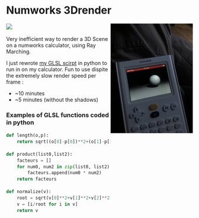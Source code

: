 # Numworks 3Drender
<img src="numworks.jpg" width=44% align="right">

![](https://img.shields.io/tokei/lines/github/felop/numworks-3Drender?color=orange&logo=CodeForces&logoColor=orange)

Very inefficient way to render a 3D Scene on a numworks calculator, using Ray Marching.

I just rewrote [my GLSL scirpt](https://github.com/felop/NeuralRayMarching) in python to run in on my calculator. Fun to use dispite the extremely slow render speed per frame :
 - ~10 minutes
 - ~5 minutes (without the shadows)

### Examples of GLSL functions coded in python

```python
def length(o,p):
    return sqrt((o[0]-p[0])**2+(o[1]-p[1])**2+(o[2]-p[2])**2)

def product(list0,list2):
    facteurs = []
    for num0, num2 in zip(list0, list2):
        facteurs.append(num0 * num2)
    return facteurs
    
def normalize(v):
    root = sqrt(v[0]**2+v[1]**2+v[2]**2)
    v = [i/root for i in v]
    return v
```

